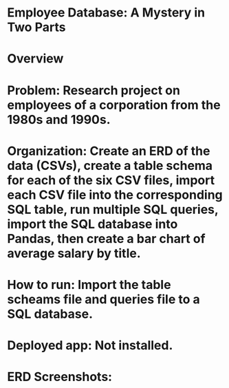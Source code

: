 # Employee Database: A Mystery in Two Parts

# Overview
# Problem: Research project on employees of a corporation from the 1980s and 1990s.
# Organization: Create an ERD of the data (CSVs), create a table schema for each of the six CSV files, import each CSV file into the corresponding SQL table, run multiple SQL queries, import the SQL database into Pandas, then create a bar chart of average salary by title.
# How to run: Import the table scheams file and queries file to a SQL database.
# Deployed app: Not installed.
# ERD Screenshots:
